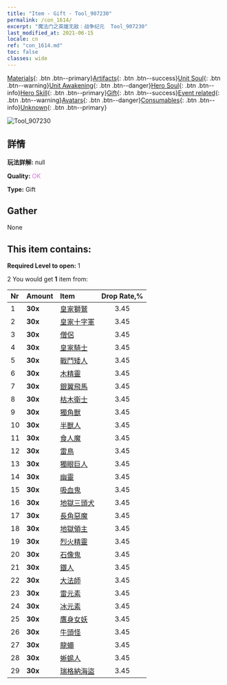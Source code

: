 ```yaml
---
title: "Item - Gift - Tool_907230"
permalink: /con_1614/
excerpt: "魔法门之英雄无敌：战争纪元  Tool_907230"
last_modified_at: 2021-06-15
locale: cn
ref: "con_1614.md"
toc: false
classes: wide
---
```

 [Materials](/ItemsCN/){: .btn .btn--primary}[Artifacts](/ItemsCN/Artifacts/){: .btn .btn--success}[Unit Soul](/ItemsCN/UnitSoul/){: .btn .btn--warning}[Unit Awakening](/ItemsCN/UnitAwakening/){: .btn .btn--danger}[Hero Soul](/ItemsCN/HeroSoul/){: .btn .btn--info}[Hero Skill](/ItemsCN/HeroSkill/){: .btn .btn--primary}[Gift](/ItemsCN/Gift/){: .btn .btn--success}[Event related](/ItemsCN/Events/){: .btn .btn--warning}[Avatars](/ItemsCN/Avatars/){: .btn .btn--danger}[Consumables](/ItemsCN/Consumables/){: .btn .btn--info}[Unknown](/ItemsCN/Unknown/){: .btn .btn--primary}

 ![Tool_907230](/images/t/i_907167.png)

## 詳情
 **玩法詳解:** null

 **Quality:** <span style="color: #DA70D6">OK</span>

 **Type:** Gift

## Gather

  None

## This item contains:

 **Required Level to open:** 1

 2 You would get **1** item  from:

  | Nr | Amount |     Item    | Drop Rate,% |
  |:---|:-------|:------------|:---------:|
  | 1 |  **30x** | [皇家獅鷲](/cn/Items/unt_192/) | 3.45 | 
  | 2 |  **30x** | [皇家十字軍](/cn/Items/unt_193/) | 3.45 | 
  | 3 |  **30x** | [僧侶](/cn/Items/unt_194/) | 3.45 | 
  | 4 |  **30x** | [皇家騎士](/cn/Items/unt_195/) | 3.45 | 
  | 5 |  **30x** | [戰鬥矮人](/cn/Items/unt_200/) | 3.45 | 
  | 6 |  **30x** | [木精靈](/cn/Items/unt_201/) | 3.45 | 
  | 7 |  **30x** | [銀翼飛馬](/cn/Items/unt_202/) | 3.45 | 
  | 8 |  **30x** | [枯木衛士](/cn/Items/unt_203/) | 3.45 | 
  | 9 |  **30x** | [獨角獸](/cn/Items/unt_204/) | 3.45 | 
  | 10 |  **30x** | [半獸人](/cn/Items/unt_219/) | 3.45 | 
  | 11 |  **30x** | [食人魔](/cn/Items/unt_220/) | 3.45 | 
  | 12 |  **30x** | [雷鳥](/cn/Items/unt_221/) | 3.45 | 
  | 13 |  **30x** | [獨眼巨人](/cn/Items/unt_222/) | 3.45 | 
  | 14 |  **30x** | [幽靈](/cn/Items/unt_210/) | 3.45 | 
  | 15 |  **30x** | [吸血鬼](/cn/Items/unt_211/) | 3.45 | 
  | 16 |  **30x** | [地獄三頭犬](/cn/Items/unt_228/) | 3.45 | 
  | 17 |  **30x** | [長角惡魔](/cn/Items/unt_229/) | 3.45 | 
  | 18 |  **30x** | [地獄領主](/cn/Items/unt_230/) | 3.45 | 
  | 19 |  **30x** | [烈火精靈](/cn/Items/unt_231/) | 3.45 | 
  | 20 |  **30x** | [石像鬼](/cn/Items/unt_236/) | 3.45 | 
  | 21 |  **30x** | [鐵人](/cn/Items/unt_237/) | 3.45 | 
  | 22 |  **30x** | [大法師](/cn/Items/unt_238/) | 3.45 | 
  | 23 |  **30x** | [雷元素](/cn/Items/unt_263/) | 3.45 | 
  | 24 |  **30x** | [冰元素](/cn/Items/unt_264/) | 3.45 | 
  | 25 |  **30x** | [鷹身女妖](/cn/Items/unt_245/) | 3.45 | 
  | 26 |  **30x** | [牛頭怪](/cn/Items/unt_248/) | 3.45 | 
  | 27 |  **30x** | [龍蠅](/cn/Items/unt_255/) | 3.45 | 
  | 28 |  **30x** | [蜥蜴人](/cn/Items/unt_254/) | 3.45 | 
  | 29 |  **30x** | [瑞格納海盜](/cn/Items/unt_273/) | 3.45 | 
